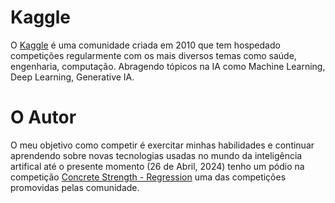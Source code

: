 # Kaggle
O [Kaggle](https://www.kaggle.com/carloscll) é uma comunidade criada em 2010 que tem hospedado competições regularmente com os mais diversos temas como saúde, engenharia, computação. Abragendo tópicos na IA como Machine Learning, Deep Learning, Generative IA.

# O Autor
O meu objetivo como competir é exercitar minhas habilidades e continuar aprendendo sobre novas tecnologias usadas no mundo da inteligência artifical até o presente momento (26 de Abril, 2024) tenho um pódio na competição [Concrete Strength - Regression](https://www.kaggle.com/competitions/concrete-strength-regression) uma das competições promovidas pelas comunidade.
